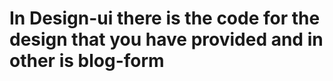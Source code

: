 <h1>In Design-ui there is the code for the design that you have provided and in other is blog-form</h1>
